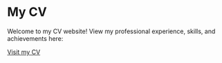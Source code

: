 # My CV

Welcome to my CV website! View my professional experience, skills, and achievements here:

[Visit my CV](https://thereisnoadekunle.github.io/myCV/)
